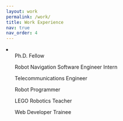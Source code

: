 ```yaml
---
layout: work
permalink: /work/
title: Work Experience
nav: true
nav_order: 4
---
```


<li>
  <ul> Ph.D. Fellow </ul>
  <ul> Robot Navigation Software Engineer Intern </ul>
  <ul> Telecommunications Engineer </ul>
  <ul> Robot Programmer </ul>
  <ul> LEGO Robotics Teacher </ul>
  <ul> Web Developer Trainee </ul>
</li>
